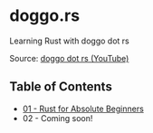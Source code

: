 # doggo.rs

Learning Rust with doggo dot rs

Source: [doggo dot rs (YouTube)](https://www.youtube.com/@doggodotrs/playlists)

## Table of Contents

- [01 - Rust for Absolute Beginners](<Series 01/README.md>)
- 02 - Coming soon!
